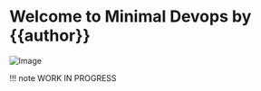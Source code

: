 # Welcome to Minimal Devops by {{author}}

![Image](MinimalDevopsHeader)

!!! note 
    WORK IN PROGRESS

